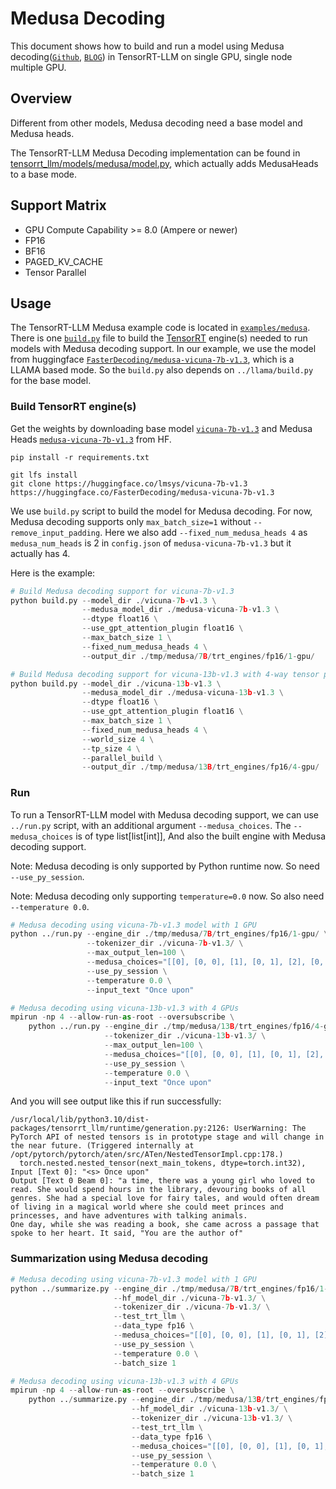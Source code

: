 # Medusa Decoding

This document shows how to build and run a model using Medusa decoding([`Github`](https://github.com/FasterDecoding/Medusa), [`BLOG`](https://sites.google.com/view/medusa-llm)) in TensorRT-LLM on single GPU, single node multiple GPU.

## Overview
Different from other models, Medusa decoding need a base model and Medusa heads.

The TensorRT-LLM Medusa Decoding implementation can be found in [tensorrt_llm/models/medusa/model.py](../../tensorrt_llm/models/medusa/model.py), which actually adds MedusaHeads to a base mode.

## Support Matrix
  * GPU Compute Capability >= 8.0 (Ampere or newer)
  * FP16
  * BF16
  * PAGED_KV_CACHE
  * Tensor Parallel

## Usage
The TensorRT-LLM Medusa example code is located in [`examples/medusa`](./). There is one [`build.py`](./build.py) file to build the [TensorRT](https://developer.nvidia.com/tensorrt) engine(s) needed to run models with Medusa decoding support.
In our example, we use the model from huggingface [`FasterDecoding/medusa-vicuna-7b-v1.3`](https://huggingface.co/FasterDecoding/medusa-vicuna-7b-v1.3), which is a LLAMA based mode. So the `build.py` also depends on `../llama/build.py` for the base model.

### Build TensorRT engine(s)
Get the weights by downloading base model [`vicuna-7b-v1.3`](https://huggingface.co/lmsys/vicuna-7b-v1.3) and Medusa Heads [`medusa-vicuna-7b-v1.3`](https://huggingface.co/FasterDecoding/medusa-vicuna-7b-v1.3) from HF.

```
pip install -r requirements.txt

git lfs install
git clone https://huggingface.co/lmsys/vicuna-7b-v1.3
https://huggingface.co/FasterDecoding/medusa-vicuna-7b-v1.3
```

We use `build.py` script to build the model for Medusa decoding.
For now, Medusa decoding supports only `max_batch_size=1` without `--remove_input_padding`.
Here we also add `--fixed_num_medusa_heads 4` as `medusa_num_heads` is 2 in `config.json` of `medusa-vicuna-7b-v1.3` but it actually has 4.

Here is the example:
```python
# Build Medusa decoding support for vicuna-7b-v1.3
python build.py --model_dir ./vicuna-7b-v1.3 \
                --medusa_model_dir ./medusa-vicuna-7b-v1.3 \
                --dtype float16 \
                --use_gpt_attention_plugin float16 \
                --max_batch_size 1 \
                --fixed_num_medusa_heads 4 \
                --output_dir ./tmp/medusa/7B/trt_engines/fp16/1-gpu/

# Build Medusa decoding support for vicuna-13b-v1.3 with 4-way tensor parallelism.
python build.py --model_dir ./vicuna-13b-v1.3 \
                --medusa_model_dir ./medusa-vicuna-13b-v1.3 \
                --dtype float16 \
                --use_gpt_attention_plugin float16 \
                --max_batch_size 1 \
                --fixed_num_medusa_heads 4 \
                --world_size 4 \
                --tp_size 4 \
                --parallel_build \
                --output_dir ./tmp/medusa/13B/trt_engines/fp16/4-gpu/
```

### Run
To run a TensorRT-LLM model with Medusa decoding support, we can use `../run.py` script, with an additional argument `--medusa_choices`.
The `--medusa_choices` is of type list[list[int]], And also the built engine with Medusa decoding support.

Note: Medusa decoding is only supported by Python runtime now. So need `--use_py_session`.

Note: Medusa decoding only supporting `temperature=0.0` now. So also need `--temperature 0.0`.

```python
# Medusa decoding using vicuna-7b-v1.3 model with 1 GPU
python ../run.py --engine_dir ./tmp/medusa/7B/trt_engines/fp16/1-gpu/ \
                 --tokenizer_dir ./vicuna-7b-v1.3/ \
                 --max_output_len=100 \
                 --medusa_choices="[[0], [0, 0], [1], [0, 1], [2], [0, 0, 0], [1, 0], [0, 2], [3], [0, 3], [4], [0, 4], [2, 0], [0, 5], [0, 0, 1], [5], [0, 6], [6], [0, 7], [0, 1, 0], [1, 1], [7], [0, 8], [0, 0, 2], [3, 0], [0, 9], [8], [9], [1, 0, 0], [0, 2, 0], [1, 2], [0, 0, 3], [4, 0], [2, 1], [0, 0, 4], [0, 0, 5], [0, 0, 0, 0], [0, 1, 1], [0, 0, 6], [0, 3, 0], [5, 0], [1, 3], [0, 0, 7], [0, 0, 8], [0, 0, 9], [6, 0], [0, 4, 0], [1, 4], [7, 0], [0, 1, 2], [2, 0, 0], [3, 1], [2, 2], [8, 0], [0, 5, 0], [1, 5], [1, 0, 1], [0, 2, 1], [9, 0], [0, 6, 0], [0, 0, 0, 1], [1, 6], [0, 7, 0]]" \
                 --use_py_session \
                 --temperature 0.0 \
                 --input_text "Once upon"

# Medusa decoding using vicuna-13b-v1.3 with 4 GPUs
mpirun -np 4 --allow-run-as-root --oversubscribe \
    python ../run.py --engine_dir ./tmp/medusa/13B/trt_engines/fp16/4-gpu/ \
                     --tokenizer_dir ./vicuna-13b-v1.3/ \
                     --max_output_len=100 \
                     --medusa_choices="[[0], [0, 0], [1], [0, 1], [2], [0, 0, 0], [1, 0], [0, 2], [3], [0, 3], [4], [0, 4], [2, 0], [0, 5], [0, 0, 1], [5], [0, 6], [6], [0, 7], [0, 1, 0], [1, 1], [7], [0, 8], [0, 0, 2], [3, 0], [0, 9], [8], [9], [1, 0, 0], [0, 2, 0], [1, 2], [0, 0, 3], [4, 0], [2, 1], [0, 0, 4], [0, 0, 5], [0, 0, 0, 0], [0, 1, 1], [0, 0, 6], [0, 3, 0], [5, 0], [1, 3], [0, 0, 7], [0, 0, 8], [0, 0, 9], [6, 0], [0, 4, 0], [1, 4], [7, 0], [0, 1, 2], [2, 0, 0], [3, 1], [2, 2], [8, 0], [0, 5, 0], [1, 5], [1, 0, 1], [0, 2, 1], [9, 0], [0, 6, 0], [0, 0, 0, 1], [1, 6], [0, 7, 0]]" \
                     --use_py_session \
                     --temperature 0.0 \
                     --input_text "Once upon"
```

And you will see output like this if run successfully:
```text
/usr/local/lib/python3.10/dist-packages/tensorrt_llm/runtime/generation.py:2126: UserWarning: The PyTorch API of nested tensors is in prototype stage and will change in the near future. (Triggered internally at /opt/pytorch/pytorch/aten/src/ATen/NestedTensorImpl.cpp:178.)
  torch.nested.nested_tensor(next_main_tokens, dtype=torch.int32),
Input [Text 0]: "<s> Once upon"
Output [Text 0 Beam 0]: "a time, there was a young girl who loved to read. She would spend hours in the library, devouring books of all genres. She had a special love for fairy tales, and would often dream of living in a magical world where she could meet princes and princesses, and have adventures with talking animals.
One day, while she was reading a book, she came across a passage that spoke to her heart. It said, "You are the author of"
```

### Summarization using Medusa decoding

```python
# Medusa decoding using vicuna-7b-v1.3 model with 1 GPU
python ../summarize.py --engine_dir ./tmp/medusa/7B/trt_engines/fp16/1-gpu/ \
                       --hf_model_dir ./vicuna-7b-v1.3/ \
                       --tokenizer_dir ./vicuna-7b-v1.3/ \
                       --test_trt_llm \
                       --data_type fp16 \
                       --medusa_choices="[[0], [0, 0], [1], [0, 1], [2], [0, 0, 0], [1, 0], [0, 2], [3], [0, 3], [4], [0, 4], [2, 0], [0, 5], [0, 0, 1], [5], [0, 6], [6], [0, 7], [0, 1, 0], [1, 1], [7], [0, 8], [0, 0, 2], [3, 0], [0, 9], [8], [9], [1, 0, 0], [0, 2, 0], [1, 2], [0, 0, 3], [4, 0], [2, 1], [0, 0, 4], [0, 0, 5], [0, 0, 0, 0], [0, 1, 1], [0, 0, 6], [0, 3, 0], [5, 0], [1, 3], [0, 0, 7], [0, 0, 8], [0, 0, 9], [6, 0], [0, 4, 0], [1, 4], [7, 0], [0, 1, 2], [2, 0, 0], [3, 1], [2, 2], [8, 0], [0, 5, 0], [1, 5], [1, 0, 1], [0, 2, 1], [9, 0], [0, 6, 0], [0, 0, 0, 1], [1, 6], [0, 7, 0]]" \
                       --use_py_session \
                       --temperature 0.0 \
                       --batch_size 1

# Medusa decoding using vicuna-13b-v1.3 with 4 GPUs
mpirun -np 4 --allow-run-as-root --oversubscribe \
    python ../summarize.py --engine_dir ./tmp/medusa/13B/trt_engines/fp16/4-gpu/ \
                           --hf_model_dir ./vicuna-13b-v1.3/ \
                           --tokenizer_dir ./vicuna-13b-v1.3/ \
                           --test_trt_llm \
                           --data_type fp16 \
                           --medusa_choices="[[0], [0, 0], [1], [0, 1], [2], [0, 0, 0], [1, 0], [0, 2], [3], [0, 3], [4], [0, 4], [2, 0], [0, 5], [0, 0, 1], [5], [0, 6], [6], [0, 7], [0, 1, 0], [1, 1], [7], [0, 8], [0, 0, 2], [3, 0], [0, 9], [8], [9], [1, 0, 0], [0, 2, 0], [1, 2], [0, 0, 3], [4, 0], [2, 1], [0, 0, 4], [0, 0, 5], [0, 0, 0, 0], [0, 1, 1], [0, 0, 6], [0, 3, 0], [5, 0], [1, 3], [0, 0, 7], [0, 0, 8], [0, 0, 9], [6, 0], [0, 4, 0], [1, 4], [7, 0], [0, 1, 2], [2, 0, 0], [3, 1], [2, 2], [8, 0], [0, 5, 0], [1, 5], [1, 0, 1], [0, 2, 1], [9, 0], [0, 6, 0], [0, 0, 0, 1], [1, 6], [0, 7, 0]]" \
                           --use_py_session \
                           --temperature 0.0 \
                           --batch_size 1
```
